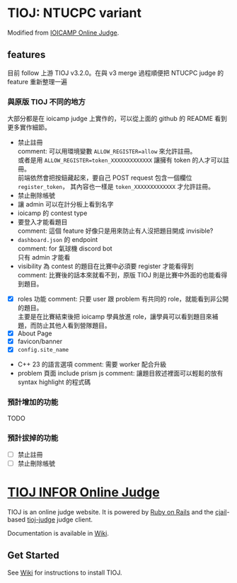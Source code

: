 TIOJ: NTUCPC variant
==

Modified from [IOICAMP Online Judge](https://github.com/ioicamp/tioj).

## features

目前 follow 上游 TIOJ v3.2.0。在與 v3 merge 過程順便把 NTUCPC judge 的 feature 重新整理一遍

### 與原版 TIOJ 不同的地方
大部分都是在 ioicamp judge 上實作的，可以從上面的 github 的 README 看到更多實作細節。
- 禁止註冊 \
    comment: 可以用環境變數 `ALLOW_REGISTER=allow` 來允許註冊。 \
    或者是用 `ALLOW_REGISTER=token_XXXXXXXXXXXXX` 讓擁有 token 的人才可以註冊。 \
    前端依然會把按鈕藏起來，要自己 POST request 包含一個欄位 `register_token`，
    其內容也一樣是 `token_XXXXXXXXXXXXX` 才允許註冊。
- 禁止刪除帳號
- 讓 admin 可以在計分板上看到名字
- ioicamp 的 contest type
- 要登入才能看題目 \
    comment: 這個 feature 好像只是用來防止有人沒把題目開成 invisible?
- `dashboard.json` 的 endpoint \
    comment: for 氣球機 discord bot \
    只有 admin 才能看
- visibility 為 contest 的題目在比賽中必須要 register 才能看得到 \
    comment: 比賽後的話本來就看不到，原版 TIOJ 則是比賽中外面的也能看得到題目。
- [X] roles 功能
    comment: 只要 user 跟 problem 有共同的 role，就能看到非公開的題目。 \
    主要是在比賽結束後把 ioicamp 學員放進 role，讓學員可以看到題目來補題，而防止其他人看到營隊題目。
- [X] About Page
- [X] favicon/banner
- [X] `config.site_name`
- C++ 23 的語言選項
    comment: 需要 worker 配合升級
- problem 頁面 include prism js
    comment: 讓題目敘述裡面可以輕鬆的放有 syntax highlight 的程式碼

### 預計增加的功能
TODO

### 預計拔掉的功能
- [ ] 禁止註冊
- [ ] 禁止刪除帳號

[TIOJ INFOR Online Judge](http://tioj.ck.tp.edu.tw/)
==

TIOJ is an online judge website. It is powered by [Ruby on Rails](https://rubyonrails.org/) and the [cjail](https://github.com/Leo1003/cjail)-based [tioj-judge](https://github.com/TIOJ-INFOR-Online-Judge/tioj-judge) judge client.

Documentation is available in [Wiki](https://github.com/TIOJ-INFOR-Online-Judge/tioj/wiki).

## Get Started

See [Wiki](https://github.com/TIOJ-INFOR-Online-Judge/tioj/wiki/Get-Started) for instructions to install TIOJ.
